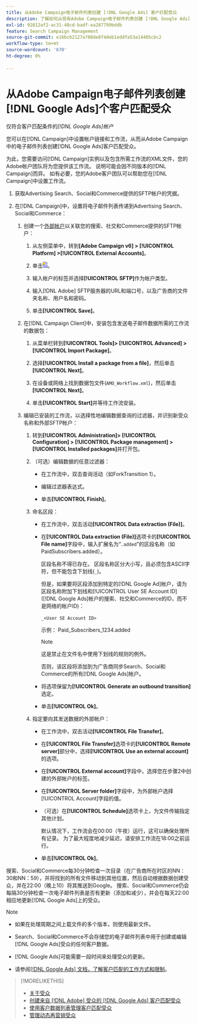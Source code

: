 ```yaml
---
title: 从Adobe Campaign电子邮件列表创建 [!DNL Google Ads] 客户匹配受众
description: 了解如何从现有Adobe Campaign电子邮件列表创建 [!DNL Google Ads] 客户匹配受众。
exl-id: 92812af2-ac31-48cd-badf-ea287799bddb
feature: Search Campaign Management
source-git-commit: e16bc62127a708de8f4deb1eddfa53a14405cbc2
workflow-type: tm+mt
source-wordcount: '670'
ht-degree: 0%

---
```


# 从Adobe Campaign电子邮件列表创建[!DNL Google Ads]个客户匹配受众

仅符合客户匹配条件的&#x200B;*[!DNL Google Ads]帐户*

您可以在[!DNL Campaign]中设置帐户链接和工作流，从而从Adobe Campaign中的电子邮件列表创建[!DNL Google Ads]客户匹配受众。

为此，您需要访问[!DNL Campaign]实例以及包含所需工作流的XML文件，您的Adobe帐户团队将为您提供该工作流。 说明可能会因不同版本的[!DNL Campaign]而异。 如有必要，您的Adobe客户团队可以帮助您在[!DNL Campaign]中设置工作流。

1. 获取Advertising Search、Social和Commerce提供的SFTP帐户的凭据。

1. 在[!DNL Campaign]中，设置将电子邮件列表传递到Advertising Search、Social和Commerce：

   1. 创建一个[外部帐户](https://experienceleague.adobe.com/docs/campaign-standard/using/administrating/application-settings/external-accounts.html)以关联您的搜索、社交和Commerce提供的SFTP帐户：

      1. 从左侧菜单中，转到&#x200B;**\[Adobe Campaign v6\] > [!UICONTROL Platform] >[!UICONTROL External Accounts]**。

      1. 单击![创建帐户](/help/search-social-commerce/assets/campaign-create-account.png "创建帐户")。

      1. 输入帐户的标签并选择&#x200B;**[!UICONTROL SFTP]**&#x200B;作为帐户类型。

      1. 输入[!DNL Adobe] SFTP服务器的URL和端口号，以及广告商的文件夹名称、用户名和密码。

      1. 单击&#x200B;**[!UICONTROL Save]**。

   1. 在[!DNL Campaign Client]中，安装包含发送电子邮件数据所需的工作流的数据包：

      1. 从菜单栏转到&#x200B;**[!UICONTROL Tools]> [!UICONTROL Advanced] >[!UICONTROL Import Package]**。

      1. 选择&#x200B;**[!UICONTROL Install a package from a file]**，然后单击&#x200B;**[!UICONTROL Next]**。

      1. 在设备或网络上找到数据包文件(`AMO_Workflow.xml`)，然后单击&#x200B;**[!UICONTROL Next]**。

      1. 单击&#x200B;**[!UICONTROL Start]**&#x200B;并等待工作流安装。

   1. 编辑已安装的工作流，以选择性地编辑数据查询的过滤器，并识别新受众名称和外部SFTP帐户：

      1. 转到&#x200B;**[!UICONTROL Administration]> [!UICONTROL Configuration] > [!UICONTROL Package management] >[!UICONTROL Installed packages]**&#x200B;并打开包。

      1. （可选）编辑数据的任意过滤器：

         * 在工作流中，双击查询活动（如ForkTransition 1）。

         * 编辑过滤器表达式。

         * 单击&#x200B;**[!UICONTROL Finish]**。

      1. 命名区段：

         * 在工作流中，双击活动&#x200B;**[!UICONTROL Data extraction (File)]**。

         * 在&#x200B;**[!UICONTROL Data extraction (File)]**&#x200B;选项卡的&#x200B;**[!UICONTROL File name]**&#x200B;字段中，输入扩展名为“`.added`”的区段名称（如PaidSubscribers.added）。

           区段名称不得已存在。 区段名称区分大小写，且必须包含ASCII字符，但不能包含下划线(`_`)。

           但是，如果要将区段添加到特定的[!DNL Google Ad]帐户，请为区段名称附加下划线和[!UICONTROL User SE Account ID]([!DNL Google Ads]帐户的搜索、社交和Commerce的ID，而不是网络的帐户ID)：

           `_<User SE Account ID>`

           示例： Paid_Subscribers_1234.added

           >[!NOTE]
           >
           >这是禁止在文件名中使用下划线的规则的例外。

           否则，该区段将添加到为广告商同步Search、Social和Commerce的所有[!DNL Google Ads]帐户。

         * 将选项保留为&#x200B;**[!UICONTROL Generate an outbound transition]**&#x200B;选定。

         * 单击&#x200B;**[!UICONTROL Ok]**。

      1. 指定要向其发送数据的外部帐户：

         * 在工作流中，双击活动&#x200B;**[!UICONTROL File Transfer]**。

         * 在&#x200B;**[!UICONTROL File Transfer]**&#x200B;选项卡的&#x200B;**[!UICONTROL Remote server]**&#x200B;部分中，选择&#x200B;**[!UICONTROL Use an external account]**&#x200B;的选项。

         * 在&#x200B;**[!UICONTROL External account]**&#x200B;字段中，选择您在步骤2中创建的外部帐户的标签。

         * 在&#x200B;**[!UICONTROL Server folder]**&#x200B;字段中，为外部帐户选择[!UICONTROL Account]字段的值。

         * （可选）在&#x200B;**[!UICONTROL Schedule]**&#x200B;选项卡上，为文件传输指定其他计划。

           默认情况下，工作流会在00:00（午夜）运行，这可以确保处理所有记录。 为了最大程度地减少延迟，请安排工作流在18:00之前运行。

         * 单击&#x200B;**[!UICONTROL Ok]**。

搜索、Social和Commerce每30分钟检查一次目录（在广告商所在时区的NN：30和NN：59），并将找到的所有文件移动到其他位置，然后自动根据数据创建受众，并在22:00（晚上10）将其推送到Google。 搜索、Social和Commerce仍会每隔30分钟检查一次电子邮件列表是否有更新（添加和减少），并会在每天22:00相应地更新[!DNL Google Ads]上的受众。

>[!NOTE]
>
>* 如果在处理周期之间上载文件的多个版本，则使用最新文件。
>
>* Search、Social和Commerce不会存储您的电子邮件列表中用于创建或编辑[!DNL Google Ads]受众的任何客户数据。
>
>* [!DNL Google Ads]可能需要一段时间来处理受众的更新。
>
>* 请参阅[[!DNL Google Ads] 文档，了解客户匹配的工作方式和限制](https://support.google.com/displayvideo/answer/9539301)。

>[!MORELIKETHIS]
>
>* [关于受众](audience-about.md)
>* [创建来自 [!DNL Adobe] 受众的 [!DNL Google Ads] 客户匹配受众](google-audience-from-adobe-audience.md)
>* [使用客户数据列表管理客户匹配受众](audience-from-customer-data-list.md)
>* [管理动态再营销受众](audience-dynamic-remarketing-manage.md)
